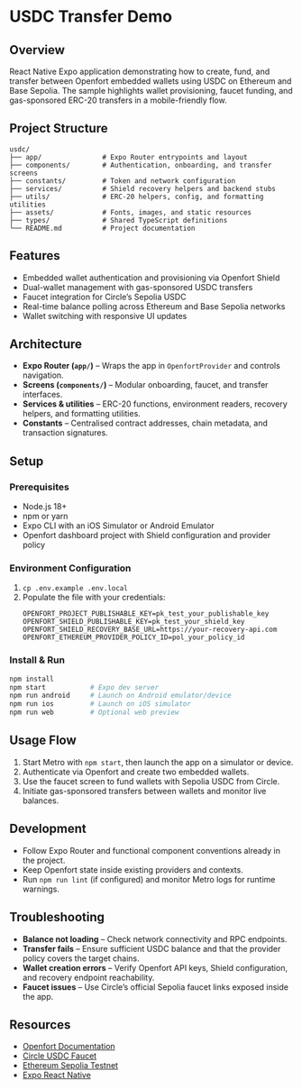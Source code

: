# USDC Transfer Demo

## Overview
React Native Expo application demonstrating how to create, fund, and transfer between Openfort embedded wallets using USDC on Ethereum and Base Sepolia. The sample highlights wallet provisioning, faucet funding, and gas-sponsored ERC-20 transfers in a mobile-friendly flow.

## Project Structure
```
usdc/
├── app/               # Expo Router entrypoints and layout
├── components/        # Authentication, onboarding, and transfer screens
├── constants/         # Token and network configuration
├── services/          # Shield recovery helpers and backend stubs
├── utils/             # ERC-20 helpers, config, and formatting utilities
├── assets/            # Fonts, images, and static resources
├── types/             # Shared TypeScript definitions
└── README.md          # Project documentation
```

## Features
- Embedded wallet authentication and provisioning via Openfort Shield
- Dual-wallet management with gas-sponsored USDC transfers
- Faucet integration for Circle’s Sepolia USDC
- Real-time balance polling across Ethereum and Base Sepolia networks
- Wallet switching with responsive UI updates

## Architecture
- **Expo Router (`app/`)** – Wraps the app in `OpenfortProvider` and controls navigation.
- **Screens (`components/`)** – Modular onboarding, faucet, and transfer interfaces.
- **Services & utilities** – ERC-20 functions, environment readers, recovery helpers, and formatting utilities.
- **Constants** – Centralised contract addresses, chain metadata, and transaction signatures.

## Setup

### Prerequisites
- Node.js 18+
- npm or yarn
- Expo CLI with an iOS Simulator or Android Emulator
- Openfort dashboard project with Shield configuration and provider policy

### Environment Configuration
1. `cp .env.example .env.local`
2. Populate the file with your credentials:
   ```env
   OPENFORT_PROJECT_PUBLISHABLE_KEY=pk_test_your_publishable_key
   OPENFORT_SHIELD_PUBLISHABLE_KEY=pk_test_your_shield_key
   OPENFORT_SHIELD_RECOVERY_BASE_URL=https://your-recovery-api.com
   OPENFORT_ETHEREUM_PROVIDER_POLICY_ID=pol_your_policy_id
   ```

### Install & Run
```bash
npm install
npm start           # Expo dev server
npm run android     # Launch on Android emulator/device
npm run ios         # Launch on iOS simulator
npm run web         # Optional web preview
```

## Usage Flow
1. Start Metro with `npm start`, then launch the app on a simulator or device.
2. Authenticate via Openfort and create two embedded wallets.
3. Use the faucet screen to fund wallets with Sepolia USDC from Circle.
4. Initiate gas-sponsored transfers between wallets and monitor live balances.

## Development
- Follow Expo Router and functional component conventions already in the project.
- Keep Openfort state inside existing providers and contexts.
- Run `npm run lint` (if configured) and monitor Metro logs for runtime warnings.

## Troubleshooting
- **Balance not loading** – Check network connectivity and RPC endpoints.
- **Transfer fails** – Ensure sufficient USDC balance and that the provider policy covers the target chains.
- **Wallet creation errors** – Verify Openfort API keys, Shield configuration, and recovery endpoint reachability.
- **Faucet issues** – Use Circle’s official Sepolia faucet links exposed inside the app.

## Resources
- [Openfort Documentation](https://docs.openfort.io/)
- [Circle USDC Faucet](https://faucet.circle.com/)
- [Ethereum Sepolia Testnet](https://sepolia.etherscan.io/)
- [Expo React Native](https://expo.dev/)
